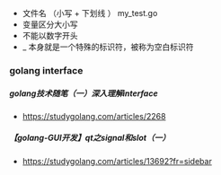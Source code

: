 * 文件名 （小写 + 下划线 ）   my_test.go
* 变量区分大小写
* 不能以数字开头
* _ 本身就是一个特殊的标识符，被称为空白标识符

### golang interface
##### golang技术随笔（一）深入理解interface
* https://studygolang.com/articles/2268
##### 【golang-GUI开发】qt之signal和slot（一）
* https://studygolang.com/articles/13692?fr=sidebar
